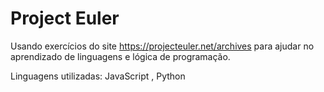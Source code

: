 # Project Euler

Usando exercícios do site https://projecteuler.net/archives para ajudar no aprendizado de linguagens e lógica de programação.

Linguagens utilizadas: JavaScript , Python
